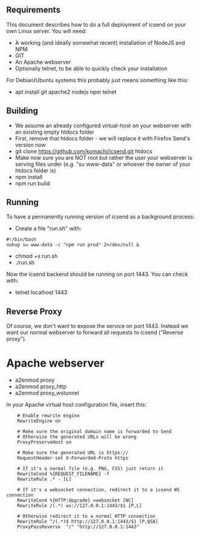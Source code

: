 ## Requirements
This document describes how to do a full deployment of icsend on your own Linux server. You will need:

* A working (and ideally somewhat recent) installation of NodeJS and NPM
* GIT
* An Apache webserver
* Optionally telnet, to be able to quickly check your installation

For Debian/Ubuntu systems this probably just means something like this:

* apt install git apache2 nodejs npm telnet

## Building
* We assume an already configured virtual-host on your webserver with an existing empty htdocs folder
* First, remove that htdocs folder - we will replace it with Firefox Send's version now
* git clone https://github.com/komachi/icsend.git htdocs
* Make now sure you are NOT root but rather the user your webserver is serving files under (e.g. "su www-data" or whoever the owner of your htdocs folder is)
* npm install
* npm run build

## Running
To have a permanently running version of icsend as a background process:

* Create a file "run.sh" with:
```
#!/bin/bash
nohup su www-data -c "npm run prod" 2>/dev/null &
```
* chmod +x run.sh
* ./run.sh

Now the icsend backend should be running on port 1443. You can check with:
* telnet localhost 1443

## Reverse Proxy
Of course, we don't want to expose the service on port 1443. Instead we want our normal webserver to forward all requests to icsend ("Reverse proxy").

# Apache webserver

* a2enmod proxy
* a2enmod proxy_http
* a2enmod proxy_wstunnel

In your Apache virtual host configuration file, insert this:

```
    # Enable rewrite engine
    RewriteEngine on

    # Make sure the original domain name is forwarded to Send
    # Otherwise the generated URLs will be wrong
    ProxyPreserveHost on

    # Make sure the generated URL is https://
    RequestHeader set X-Forwarded-Proto https

    # If it's a normal file (e.g. PNG, CSS) just return it
    RewriteCond %{REQUEST_FILENAME} -f
    RewriteRule .* - [L]

    # If it's a websocket connection, redirect it to a icsend WS connection
    RewriteCond %{HTTP:Upgrade} =websocket [NC]
    RewriteRule /(.*) ws://127.0.0.1:1443/$1 [P,L]

    # Otherwise redirect it to a normal HTTP connection
    RewriteRule ^/(.*)$ http://127.0.0.1:1443/$1 [P,QSA]
    ProxyPassReverse  "/" "http://127.0.0.1:1443"
```
